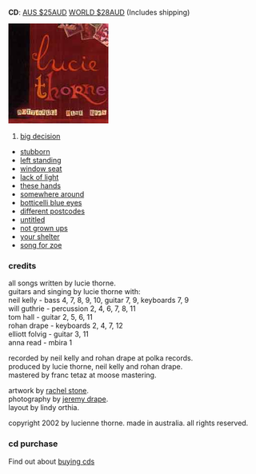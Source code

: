 <!--| ## botticelli blue eyes |-->

**CD**: <a class="purchase" href="https://www.paypal.com/cgi-bin/webscr?cmd=_s-xclick&hosted_button_id=M2RSJSQB6GJG2">AUS $25AUD</a> <a class="purchase" href="https://www.paypal.com/cgi-bin/webscr?cmd=_s-xclick&hosted_button_id=2VFSGZ339MKA2">WORLD $28AUD</a>  (Includes shipping)

![botticelli blue eyes][8]

1.  [big decision][9]
-   [stubborn][10]
-   [left standing][11]
-   [window seat][12]
-   [lack of light][13]
-   [these hands][14]
-   [somewhere around][15]
-   [botticelli blue eyes][16]
-   [different postcodes][17]
-   [untitled][18]
-   [not grown ups][19]
-   [your shelter][20]
-   [song for zoe][21]

[8]: data/image/cover/botticelli-blue-eyes.jpg
[9]: ?p=songs/big-decision
[10]: ?p=songs/stubborn
[11]: ?p=songs/left-standing
[12]: ?p=songs/window-seat
[13]: ?p=songs/lack-of-light
[14]: ?p=songs/these-hands
[15]: ?p=songs/somewhere-around
[16]: ?p=songs/botticelli-blue-eyes
[17]: ?p=songs/different-postcodes
[18]: ?p=songs/untitled
[19]: ?p=songs/not-grown-ups
[20]: ?p=songs/your-shelter
[21]: ?p=songs/song-for-zoe

### credits

all songs written by lucie thorne.  
guitars and singing by lucie thorne with:  
neil kelly - bass 4, 7, 8, 9, 10, guitar 7, 9, keyboards 7, 9  
will guthrie - percussion 2, 4, 6, 7, 8, 11  
tom hall - guitar 2, 5, 6, 11  
rohan drape - keyboards 2, 4, 7, 12  
elliott folvig - guitar 3, 11  
anna read - mbira 1

recorded by neil kelly and rohan drape at polka records.  
produced by lucie thorne, neil kelly and rohan drape.  
mastered by franc tetaz at moose mastering.

artwork by [rachel stone][22].  
photography by [jeremy drape][23].  
layout by lindy orthia.

[22]: http://www.rachelstone.com "rachel stone"
[23]: http://www.jeremydrape.com "jeremy drape"

copyright 2002 by lucienne thorne. made in australia. all rights
reserved.

### cd purchase

Find out about [buying cds][24]

[24]: ?p=shop
